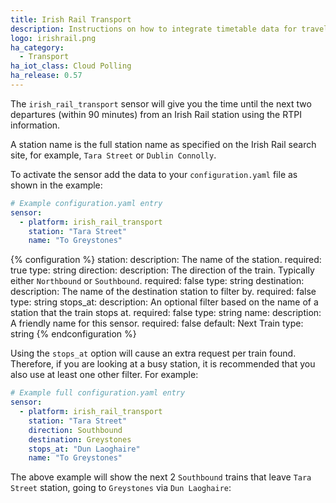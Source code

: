 ```yaml
---
title: Irish Rail Transport
description: Instructions on how to integrate timetable data for traveling on Irish Rail within Home Assistant.
logo: irishrail.png
ha_category:
  - Transport
ha_iot_class: Cloud Polling
ha_release: 0.57
---
```


The `irish_rail_transport` sensor will give you the time until the next two departures (within 90 minutes) from an Irish Rail station using the RTPI information.

A station name is the full station name as specified on the Irish Rail search site, for example, `Tara Street` or `Dublin Connolly`.

To activate the sensor add the data to your `configuration.yaml` file as shown in the example:

```yaml
# Example configuration.yaml entry
sensor:
  - platform: irish_rail_transport
    station: "Tara Street"
    name: "To Greystones"
```

{% configuration %}
station:
  description: The name of the station.
  required: true
  type: string
direction:
  description: The direction of the train. Typically either `Northbound` or `Southbound`.
  required: false
  type: string
destination:
  description: The name of the destination station to filter by.
  required: false
  type: string
stops_at:
  description: An optional filter based on the name of a station that the train stops at.
  required: false
  type: string
name:
  description: A friendly name for this sensor.
  required: false
  default: Next Train
  type: string
{% endconfiguration %}

Using the `stops_at` option will cause an extra request per train found. Therefore, if you are looking at a busy station, it is recommended that you also use at least one other filter. For example:

```yaml
# Example full configuration.yaml entry
sensor:
  - platform: irish_rail_transport
    station: "Tara Street"
    direction: Southbound
    destination: Greystones
    stops_at: "Dun Laoghaire"
    name: "To Greystones"
```

The above example will show the next 2 `Southbound` trains that leave `Tara Street` station, going to `Greystones` via `Dun Laoghaire`:

